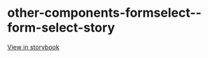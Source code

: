 # other-components-formselect--form-select-story

[View in storybook](https://raw.githack.com/Independent-Digital-News-and-Media-Ltd/indy-pwamp-sb/PR-1945-sb/index.html?path=/story/other-components-formselect--form-select-story)